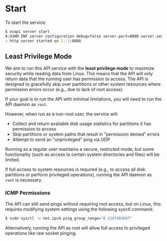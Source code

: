 # Start

To start the service:

```bash
$ osapi server start
4:43AM INF server configuration debug=false server.port=8080 server.security.cors.allow_origins="[http://localhost:3001 https://retr0h.github.io]"
⇨ http server started on [::]:8080
```

## Least Privilege Mode

We aim to run this API service with the **least privilege mode** to maximize
security while reading data from Linux. This means that the API will only return
data that the running user has permission to access. The API is designed to
gracefully skip over partitions or other system resources where permission
errors occur (e.g., due to lack of root access).

If your goal is to run the API with minimal limitations, you will need to run
the API daemon as `root`.

However, when run as a non-root user, the service will:

- Collect and return available disk usage statistics for partitions it has
  permission to access
- Skip partitions or system paths that result in "permission denied" errors
- Attempt to send an "unprivileged" ping via UDP

Running as a regular user maintains a secure, restricted mode, but some
functionality (such as access to certain system directories and files) will be
limited.

If full access to system resources is required (e.g., to access all disk
partitions or perform privileged operations), running the API daemon as `root`
is necessary.

### ICMP Permissions

The API can still send pings without requiring root access, but on Linux, this
requires modifying system settings using the following sysctl command:

```bash
$ sudo sysctl -w net.ipv4.ping_group_range="0 2147483647"
```

Alternatively, running the API as root will allow full access to privileged
operations like raw socket pinging.
